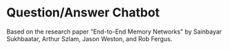 # Question/Answer Chatbot
Based on the research paper "End-to-End Memory Networks" by Sainbayar Sukhbaatar, Arthur Szlam, Jason Weston, and Rob Fergus.



